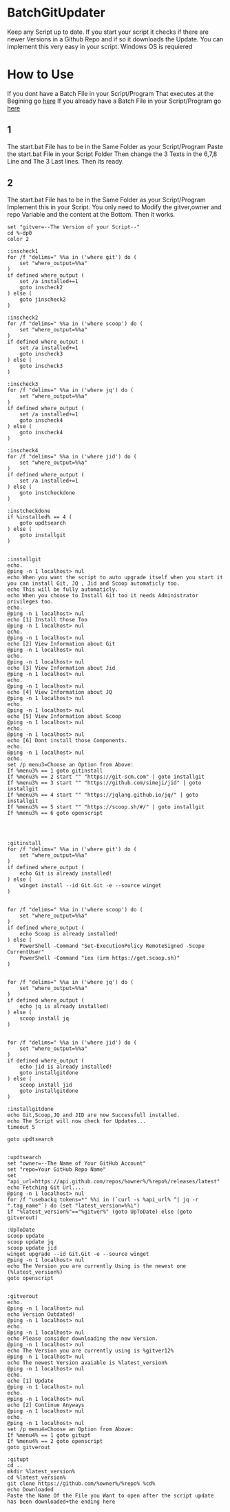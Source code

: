 # BatchGitUpdater
Keep any Script up to date.
If you start your script it checks if there are newer Versions in a Github Repo and if so it downloads the Update. You can implement this very easy in your script. Windows OS is requiered

# How to Use
If you dont have a Batch File in your Script/Program That executes at the Begining go [here](##1)
If you already have a Batch File in your Script/Program go [here](##2)

## 1 
The start.bat File has to be in the Same Folder as your Script/Program
Paste the start.bat File in your Script Folder
Then change the 3 Texts in the 6,7,8 Line and The 3 Last lines. Then its ready.


## 2 
The start.bat File has to be in the Same Folder as your Script/Program
Implement this in your Script. You only need to Modify the gitver,owner and repo Variable and the content at the Bottom. Then it works.

```
set "gitver=--The Version of your Script--"
cd %~dp0
color 2

:inscheck1
for /f "delims=" %%a in ('where git') do (
    set "where_output=%%a"
)
if defined where_output (
    set /a installed+=1
    goto inscheck2
) else (
    goto jinscheck2
)

:inscheck2
for /f "delims=" %%a in ('where scoop') do (
    set "where_output=%%a"
)
if defined where_output (
    set /a installed+=1
    goto inscheck3
) else (
    goto inscheck3
)

:inscheck3
for /f "delims=" %%a in ('where jq') do (
    set "where_output=%%a"
)
if defined where_output (
    set /a installed+=1
    goto inscheck4
) else (
    goto inscheck4
)

:inscheck4
for /f "delims=" %%a in ('where jid') do (
    set "where_output=%%a"
)
if defined where_output (
    set /a installed+=1
) else (
    goto instcheckdone
)

:instcheckdone
if %installed% == 4 (
    goto updtsearch
) else (
    goto installgit
)


:installgit
echo.
@ping -n 1 localhost> nul
echo When you want the script to auto upgrade itself when you start it you can install Git, JQ , Jid and Scoop automaticly too.
echo This will be fully automaticly.
echo When you choose to Install Git too it needs Administrator privileges too.
echo.
@ping -n 1 localhost> nul
echo [1] Install those Too
@ping -n 1 localhost> nul
echo.
@ping -n 1 localhost> nul
echo [2] View Information about Git
@ping -n 1 localhost> nul
echo.
@ping -n 1 localhost> nul
echo [3] View Information about Jid
@ping -n 1 localhost> nul
echo.
@ping -n 1 localhost> nul
echo [4] View Information about JQ
@ping -n 1 localhost> nul
echo.
@ping -n 1 localhost> nul
echo [5] View Information about Scoop
@ping -n 1 localhost> nul
echo.
@ping -n 1 localhost> nul
echo [6] Dont install those Components.
echo.
@ping -n 1 localhost> nul
echo.
set /p menu3=Choose an Option from Above:
If %menu3% == 1 goto gitinstall
If %menu3% == 2 start "" "https://git-scm.com" | goto installgit
If %menu3% == 3 start "" "https://github.com/simeji/jid" | goto installgit
If %menu3% == 4 start "" "https://jqlang.github.io/jq/" | goto installgit
If %menu3% == 5 start "" "https://scoop.sh/#/" | goto installgit
If %menu3% == 6 goto openscript




:gitinstall
for /f "delims=" %%a in ('where git') do (
    set "where_output=%%a"
)
if defined where_output (
    echo Git is already installed!
) else (
    winget install --id Git.Git -e --source winget
)


for /f "delims=" %%a in ('where scoop') do (
    set "where_output=%%a"
)
if defined where_output (
    echo Scoop is already installed!
) else (
    PowerShell -Command "Set-ExecutionPolicy RemoteSigned -Scope CurrentUser"
    PowerShell -Command "iex (irm https://get.scoop.sh)"
)


for /f "delims=" %%a in ('where jq') do (
    set "where_output=%%a"
)
if defined where_output (
    echo jq is already installed!
) else (
    scoop install jq
)


for /f "delims=" %%a in ('where jid') do (
    set "where_output=%%a"
)
if defined where_output (
    echo jid is already installed!
    goto installgitdone
) else (
    scoop install jid
    goto installgitdone
)

:installgitdone
echo Git,Scoop,JQ and JID are now Successfull installed.
echo The Script will now check for Updates...
timeout 5

goto updtsearch


:updtsearch
set "owner=--The Name of Your GitHub Account"
set "repo=Your GitHub Repo Name"
set "api_url=https://api.github.com/repos/%owner%/%repo%/releases/latest"
echo Fetching Git Url....
@ping -n 1 localhost> nul
for /f "usebackq tokens=*" %%i in (`curl -s %api_url% ^| jq -r ".tag_name"`) do (set "latest_version=%%i")
if "%latest_version%"=="%gitver%" (goto UpToDate) else (goto gitverout)

:UpToDate
scoop update
scoop update jq
scoop update jid
winget upgrade --id Git.Git -e --source winget
@ping -n 1 localhost> nul
echo The Version you are currently Using is the newest one (%latest_version%)
goto openscript


:gitverout
echo.
@ping -n 1 localhost> nul
echo Version Outdated!
@ping -n 1 localhost> nul
echo.
@ping -n 1 localhost> nul
echo Please consider downloading the new Version. 
@ping -n 1 localhost> nul
echo The Version you are currently using is %gitver12%
@ping -n 1 localhost> nul 
echo The newest Version avaiable is %latest_version%
@ping -n 1 localhost> nul
echo.
echo [1] Update
@ping -n 1 localhost> nul
echo.
@ping -n 1 localhost> nul
echo [2] Continue Anyways
@ping -n 1 localhost> nul
echo.
@ping -n 1 localhost> nul
set /p menu4=Choose an Option from Above:
If %menu4% == 1 goto gitupt
If %menu4% == 2 goto openscript
goto gitverout

:gitupt
cd ..
mkdir %latest_version%
cd %latest_version%
git clone https://github.com/%owner%/%repo% %cd%
echo Downloaded
Paste the Name Of the File you Want to open after the script update has been downloaded+the ending here 
```
